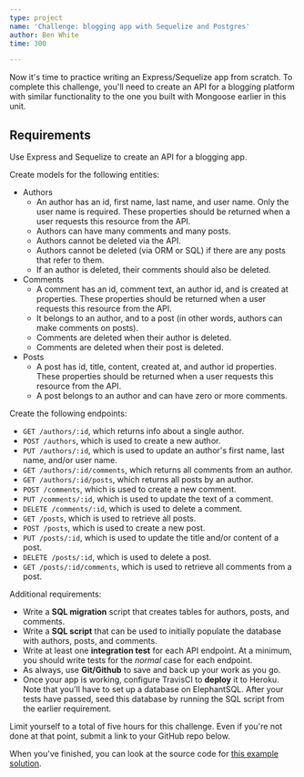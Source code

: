 ```yaml
---
type: project
name: 'Challenge: blogging app with Sequelize and Postgres'
author: Ben White
time: 300

---
```


Now it's time to practice writing an Express/Sequelize app from scratch. To complete this challenge, you'll need to create an API for a blogging platform with similar functionality to the one you built with Mongoose earlier in this unit.

## Requirements

Use Express and Sequelize to create an API for a blogging app.

Create models for the following entities:

* Authors
    - An author has an id, first name, last name, and user name. Only the user name is required. These properties should be returned when a user requests this resource from the API.
    - Authors can have many comments and many posts.
    - Authors cannot be deleted via the API.
    - Authors cannot be deleted (via ORM or SQL) if there are any posts that refer to them.
    - If an author is deleted, their comments should also be deleted.
* Comments
    - A comment has an id, comment text, an author id, and is created at properties. These properties should be returned when a user requests this resource from the API.
    - It belongs to an author, and to a post (in other words, authors can make comments on posts).
    - Comments are deleted when their author is deleted.
    - Comments are deleted when their post is deleted.
* Posts
    - A post has id, title, content, created at, and author id properties. These properties should be returned when a user requests this resource from the API.
    - A post belongs to an author and can have zero or more comments.

Create the following endpoints:

* `GET /authors/:id`, which returns info about a single author.
* `POST /authors`, which is used to create a new author.
* `PUT /authors/:id`, which is used to update an author's first name, last name, and/or user name.
* `GET /authors/:id/comments`, which returns all comments from an author.
* `GET /authors/:id/posts`, which returns all posts by an author.
* `POST /comments`, which is used to create a new comment.
* `PUT /comments/:id`, which is used to update the text of a comment.
* `DELETE /comments/:id`, which is used to delete a comment.
* `GET /posts`, which is used to retrieve all posts.
* `POST /posts`, which is used to create a new post.
* `PUT /posts/:id`, which is used to update the title and/or content of a post.
* `DELETE /posts/:id`, which is used to delete a post.
* `GET /posts/:id/comments`, which is used to retrieve all comments from a post.

Additional requirements:

* Write a **SQL migration** script that creates tables for authors, posts, and comments.
* Write a **SQL script** that can be used to initially populate the database with authors, posts, and comments.
* Write at least one **integration test** for each API endpoint. At a minimum, you should write tests for the *normal* case for each endpoint.
* As always, use **Git/Github** to save and back up your work as you go.
* Once your app is working, configure TravisCI to **deploy** it to Heroku. Note that you'll have to set up a database on ElephantSQL. After your tests have passed, seed this database by running the SQL script from the earlier requirement.

Limit yourself to a total of five hours for this challenge. Even if you're not done at that point, submit a link to your GitHub repo below.

When you've finished, you can look at the source code for [this example solution](https://github.com/Thinkful-Ed/node-blog-app-with-sequelize).

